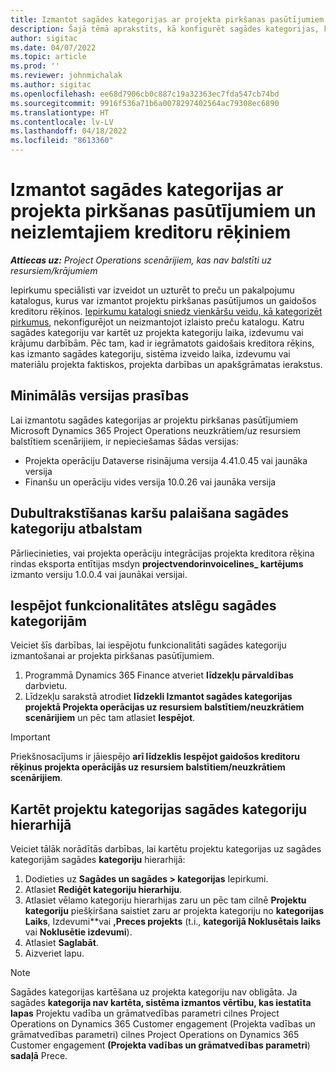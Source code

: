 ```yaml
---
title: Izmantot sagādes kategorijas ar projekta pirkšanas pasūtījumiem un neizlemtajiem kreditoru rēķiniem
description: Šajā tēmā aprakstīts, kā konfigurēt sagādes kategorijas, kuras var izmantot ar projekta pirkšanas pasūtījumiem un gaidošajiem kreditoru rēķiniem.
author: sigitac
ms.date: 04/07/2022
ms.topic: article
ms.prod: ''
ms.reviewer: johnmichalak
ms.author: sigitac
ms.openlocfilehash: ee68d7906cb0c887c19a32363ec7fda547cb74bd
ms.sourcegitcommit: 9916f536a71b6a0078297402564ac79308ec6890
ms.translationtype: HT
ms.contentlocale: lv-LV
ms.lasthandoff: 04/18/2022
ms.locfileid: "8613360"
---
```

# <a name="use-procurement-categories-with-project-purchase-orders-and-pending-vendor-invoices"></a>Izmantot sagādes kategorijas ar projekta pirkšanas pasūtījumiem un neizlemtajiem kreditoru rēķiniem

_**Attiecas uz:** Project Operations scenārijiem, kas nav balstīti uz resursiem/krājumiem_

Iepirkumu speciālisti var izveidot un uzturēt to preču un pakalpojumu katalogus, kurus var izmantot projektu pirkšanas pasūtījumos un gaidošos kreditoru rēķinos. [Iepirkumu katalogi sniedz vienkāršu veidu, kā kategorizēt pirkumus](/dynamics365/supply-chain/procurement/procurement-catalogs), nekonfigurējot un neizmantojot izlaisto preču katalogu. Katru sagādes kategoriju var kartēt uz projekta kategoriju laika, izdevumu vai krājumu darbībām. Pēc tam, kad ir iegrāmatots gaidošais kreditora rēķins, kas izmanto sagādes kategoriju, sistēma izveido laika, izdevumu vai materiālu projekta faktiskos, projekta darbības un apakšgrāmatas ierakstus.

## <a name="minimum-version-requirements"></a>Minimālās versijas prasības

Lai izmantotu sagādes kategorijas ar projektu pirkšanas pasūtījumiem Microsoft Dynamics 365 Project Operations neuzkrātiem/uz resursiem balstītiem scenārijiem, ir nepieciešamas šādas versijas:

- Projekta operāciju Dataverse risinājuma versija 4.41.0.45 vai jaunāka versija
- Finanšu un operāciju vides versija 10.0.26 vai jaunāka versija

## <a name="run-dual-write-maps-for-procurement-category-support"></a>Dubultrakstīšanas karšu palaišana sagādes kategoriju atbalstam

Pārliecinieties, vai projekta operāciju integrācijas projekta kreditora rēķina rindas eksporta entītijas msdyn **projectvendorinvoicelines\_ kartējums** izmanto versiju 1.0.0.4 vai jaunākai versijai.

## <a name="enable-the-feature-key-for-procurement-categories"></a>Iespējot funkcionalitātes atslēgu sagādes kategorijām

Veiciet šīs darbības, lai iespējotu funkcionalitāti sagādes kategoriju izmantošanai ar projekta pirkšanas pasūtījumiem.

1. Programmā Dynamics 365 Finance atveriet **līdzekļu pārvaldības** darbvietu.
1. Līdzekļu sarakstā atrodiet **līdzekli Izmantot sagādes kategorijas projektā Projekta operācijas uz resursiem balstītiem/neuzkrātiem scenārijiem** un pēc tam atlasiet **Iespējot**.

> [!IMPORTANT]
> Priekšnosacījums ir jāiespējo **arī līdzeklis Iespējot gaidošos kreditoru rēķinus projekta operācijās uz resursiem balstītiem/neuzkrātiem scenārijiem**.

## <a name="map-project-categories-in-the-procurement-category-hierarchy"></a>Kartēt projektu kategorijas sagādes kategoriju hierarhijā

Veiciet tālāk norādītās darbības, lai kartētu projektu kategorijas uz sagādes kategorijām sagādes **kategoriju** hierarhijā:

1. Dodieties uz **Sagādes un sagādes \> kategorijas** Iepirkumi.
1. Atlasiet **Rediģēt kategoriju hierarhiju**.
1. Atlasiet vēlamo kategoriju hierarhijas zaru un pēc tam cilnē **Projektu kategoriju** piešķiršana saistiet zaru ar projekta kategoriju no **kategorijas Laiks**, Izdevumi**vai **,Preces projekts** (t.i., **kategorijā Noklusētais laiks** vai **Noklusētie izdevumi**).
1. Atlasiet **Saglabāt**.
1. Aizveriet lapu.

> [!NOTE]
> Sagādes kategorijas kartēšana uz projekta kategoriju nav obligāta. Ja sagādes **kategorija nav kartēta, sistēma izmantos vērtību, kas iestatīta** **lapas** Projektu vadība un grāmatvedības parametri cilnes Project Operations on Dynamics 365 Customer engagement (Projekta vadības un grāmatvedības parametri) cilnes Project Operations on Dynamics 365 Customer engagement **(Projekta vadības un grāmatvedības parametri**) **sadaļā** Prece.
